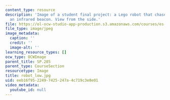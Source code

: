 ```yaml
---
content_type: resource
description: 'Image of a student final project: a Lego robot that chases or flees
  an infrared beacon. View from the side.'
file: https://ol-ocw-studio-app-production.s3.amazonaws.com/courses/es-293-lego-robotics-spring-2007/eeb16f9522497425247a4c719c3e8e01_robot_low.jpg
file_type: image/jpeg
image_metadata:
  caption: ''
  credit: ''
  image-alt: ''
learning_resource_types: []
ocw_type: OCWImage
parent_title: SP.285
parent_type: CourseSection
resourcetype: Image
title: robot_low.jpg
uid: eeb16f95-2249-7425-247a-4c719c3e8e01
video_metadata:
  youtube_id: null
---
```

